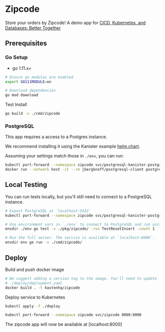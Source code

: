 # Zipcode

Store your orders by Zipcode! A demo app for [CICD, Kubernetes, and Databases:
Better Together
](https://kccna18.sched.com/event/GrSq/cicd-kubernetes-and-databases-better-together-niraj-tolia-tom-manville-kasten)

## Prerequisites

### Go Setup

* go 1.11.x+

```bash
# Ensure go modules are enabled
export GO111MODULE=on

# Download dependencies
go mod download
```

Test Install
```bash
go build -v ./cmd/zipcode
```

### PostgreSQL

This app requires a access to a Postgres instance.

We recommend installing it using the Kanister example [helm chart](https://docs.kanister.io/helm_instructions/pgsql_instructions.html).

Assuming your settings match those in `./env`, you can run:
```bash
kubectl port-forward --namespace zipcode svc/postgresql-kanister-postgresql 5432:5432
docker run --network host -it --rm jbergknoff/postgresql-client postgresql://admin:admin@127.0.0.1:5432/zipcode
```

## Local Testing

You can run tests locally, but you'll still need to connect to a PostgreSQL
instance.
```bash
# Expost PostgreSQL at `localhost:5432`
kubectl port-forward --namespace zipcode svc/postgresql-kanister-postgresql 5432:5432

# Use environment vars in `./env` to connect to PostgreSQL and run unit tests.
envdir ./env go test -v ./pkg/zipcode/ -run TestResetInsert -count 1

# Run the full server. The service is available at `localhost:8000`.
envdir env go run -v ./cmd/zipcode/
```


## Deploy

Build and push docker image

```bash
# We suggest adding a version tag to the image. You'll need to update
# ./deploy/deployment.yaml
docker build . -t kastenhq/zipcode
```

Deploy service to Kubernetes
```bash
kubectl apply -f ./deploy

kubectl port-forward --namespace zipcode svc/zipcode 8000:8000
```

The zipcode app will now be available at [localhost:8000]
